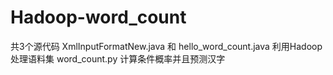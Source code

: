 # Hadoop-word_count
 共3个源代码
 XmlInputFormatNew.java 和 hello_word_count.java 利用Hadoop处理语料集
 word_count.py 计算条件概率并且预测汉字
